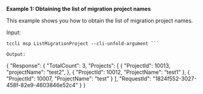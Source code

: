 **Example 1: Obtaining the list of migration project names**

This example shows you how to obtain the list of migration project names.

Input: 

```
tccli msp ListMigrationProject --cli-unfold-argument ```

Output: 
```
{
    "Response": {
        "TotalCount": 3,
        "Projects": [
            {
                "ProjectId": 10013,
                "projectName": "test2",
            },
            {
                "ProjectId": 10012,
                "ProjectName": "test1"
            },
            {
                "ProjectId": 10007,
                "ProjectName": "test"
            }
        ],
        "RequestId": "1824f552-3027-458f-82e9-4603846e52c4"
    }
}
```

